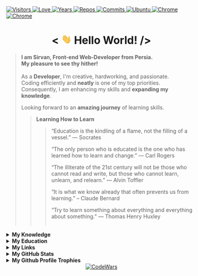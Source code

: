 <div>
  <a href="https://github.com/antonkomarev/github-profile-views-counter">
    <img alt="Visitors" title="Times my Page Visited" src="https://komarev.com/ghpvc/?username=SirvanCheraghiNilaki&label=Visitors&color=blueviolet" />
  </a>
  <a href="https://github.com/chetanraj/awesome-github-badges">
    <img alt="Love" title="Always Coding with Love <3" src="https://img.shields.io/badge/Code_with-Love-red?logo=southwestairlines" />
  </a>
  <a href="https://badges.pufler.dev">
    <img alt="Years" title="Years I am Coding" src="https://badges.pufler.dev/years/SirvanCheraghiNilaki?color=orange&logo=dreamstime&logoColor=white" />
  </a>
  <a href="https://github.com/SirvanCheraghiNilaki?tab=repositories">
    <img alt="Repos" title="My Repositories" src="https://badges.pufler.dev/repos/SirvanCheraghiNilaki?color=success&logo=github" />
  </a>
  <a href="https://badges.pufler.dev">
    <img alt="Commits" title="My Commits" src="https://badges.pufler.dev/commits/monthly/SirvanCheraghiNilaki?color=green&logo=hotjar&logoColor=white" />
  </a>
  <a href="https://microsoft.com/software-download/windows11">
    <img alt="Ubuntu" title="Using Windows 11" src="https://img.shields.io/badge/Windows_11-004Fe1?logo=windows&logoColor=white" />
  </a>
  <a href="https://google.com/chrome" >
    <img alt="Chrome" title="My Browser" src="https://img.shields.io/badge/Google_Chrome-E62D2A?logo=GoogleChrome&logoColor=white" />
  </a>
  <a href="https://google.com/chrome" >
    <img alt="Chrome" title="My Editor" src="https://img.shields.io/badge/Visual%20Studio%20Code-0078d7.svg?style=flat-square&logo=visual-studio-code&logoColor=white" />
  </a>
</div>

<h1 align="center"> < <img src="./img/icons/Wave.gif" width="27" alt="wave"> Hello World! /> </h1>

> **I am Sirvan, Front-end Web-Developer from Persia.**\
> **My pleasure to see thy hither!**\
> \
> As a **Developer**, I'm creative, hardworking, and passionate.\
> Coding efficiently and **neatly** is one of my top priorities.\
> Consequently, I am enhancing my skills and **expanding my knowledge**.
>
> Looking forward to an **amazing journey** of learning skills.
> >**Learning How to Learn**
> >> “Education is the kindling of a flame, not the filling of a vessel.” 
― Socrates
> >>
> > >“The only person who is educated is the one who has learned how to learn and change.”
— Carl Rogers
> >>
> >> “The illiterate of the 21st century will not be those who cannot read and write, but those who cannot learn, unlearn, and relearn.”
— Alvin Toffler
> >>
> >> “It is what we know already that often prevents us from learning.”
– Claude Bernard
> > >
> >> “Try to learn something about everything and everything about something.”
— Thomas Henry Huxley
<br><br>
<details>
  <summary><b>My Knowledge</b></summary><br>

  <a href="https://linux.com">
    <img alt="Linux" title="Linux is a Family of Open-source Unix-like Operating Systems Based on the Linux Kernel" src="https://img.shields.io/badge/Linux-FCC624?style=flat-square&logo=linux&logoColor=black" />
  <a href="https://www.microsoft.com/en-us/windows/">
    <img alt="Ubuntu" title="Windows User" src="https://img.shields.io/badge/Windows-004Fe1?logo=windows&logoColor=white" />
  </a>
  </a>
  <a href="https://edclub.com/typingclub">
    <img alt="Fast Typing" title="10 Finger Typing" src="https://img.shields.io/badge/Fas_Typing-important?style=flat-square&logo=speedtest&logoColor=white" />
  </a>
  <a href="https://prettier.io">
    <img alt="Prettier" title="Code Formatter" src="https://img.shields.io/badge/Prettier-F7B93E?style=flat-square&logo=prettier&logoColor=white" />
  </a>
  <a href="https://git-scm.com">
    <img alt="Git" title="Version Control System" src="https://img.shields.io/badge/Git-F05032?style=flat-square&logo=git&logoColor=white" />
  </a>
  <a href="https://github.com">
    <img alt="GitHub" title="Best Internet Hosting for VCS" src="https://img.shields.io/badge/Github-181717?style=flat-square&logo=GitHub&logoColor=white" />
  </a>
  <a href="https://gitlab.com">
    <img alt="GitLab" title="An Internet Hosting for VCS" src="https://img.shields.io/badge/GitLab-FCA121?style=flat-square&logo=gitlab" />
  </a>
  <a href="https://python.org">
    <img alt="GitLab" title="Python programming language" src="https://img.shields.io/badge/Python-3776AB?style=flat-square&logo=python&logoColor=white" />
  </a>
  <a href="https://developer.mozilla.org/en-US/docs/Web/HTML">
    <img alt="HTML" title="HyperText Markup Language" src="https://img.shields.io/badge/HTML-E34F26?style=flat-square&logo=html5&logoColor=white" />
  </a>
  <a href="https://developer.mozilla.org/en-US/docs/Web/CSS">
    <img alt="CSS" title="Cascading Style Sheets" src="https://img.shields.io/badge/CSS-1572B6?style=flat-square&logo=css3&logoColor=white" />
  </a>
  <a href="https://sass-lang.com">
    <img alt="Sass" title="A Preprocessor Scripting Language Interpreted Into Cascading Style Sheets" src="https://img.shields.io/badge/Sass-CC6699?style=flat-square&logo=sass&logoColor=white" />
  </a>
  <a href="https://getbootstrap.com">
    <img alt="Bootstrap" title="CSS Framework Directed at Responsive, Mobile-First Front-End Web Development" src="https://img.shields.io/badge/Bootstrap-563D7C?style=flat-square&logo=bootstrap&logoColor=white" />
  </a>
  <a href="https://developer.mozilla.org/en-US/docs/Web/JavaScript">
    <img alt="JS" title="A High-Level, Often Just-in-Time Compiled and Multi-Paradigm Programming Language" src="https://img.shields.io/badge/JavaScript-323330?style=flat-square&logo=javascript&logoColor=F7DF1E" />
  </a>
  <a href="https://reactjs.org">
    <img alt="React" title="A Front-End JS Library for Building User Interfaces or UI Components" src="https://img.shields.io/badge/React-45b8d8?style=flat-square&logo=react&logoColor=white" />
  </a>
  <a href="https://npmjs.com">
    <img alt="NPM" title="A Package Manager for JS" src="https://img.shields.io/badge/NPM-CB0000?style=flat-square&logo=npm&logoColor=white" />
  </a>
  <a href="https://styled-components.com">
    <img alt="Styled-Component" title="A Library Utilize Tagged Template Literals to Style Components" src="https://img.shields.io/badge/Styled--Components-DB7093?style=flat-square&logo=styled-components&logoColor=white" />
  </a>
  <a href="https://eslint.org">
    <img alt="ESLint" title="A Static Code Analysis Tool for Identifying Problematic Patterns Found in JS Code" src="https://img.shields.io/badge/ESLint-4B32C3?style=flat-square&logo=ESLint&logoColor=white" />
  </a>
  <a href="https://expressjs.com">
    <img alt="Express" title="A Back-End Web Application Framework for Node JS" src="https://img.shields.io/badge/Express.js-404D59?style=flat-square&logo=express&logoColor=white" />
  </a>
  <a href="https://mongodb.com">
    <img alt="MongoDB" title="A NoSQL Database Program" src="https://img.shields.io/badge/MongoDB-4EA94B?style=flat-square&logo=mongodb&logoColor=white" />
  </a>
  <a href="https://postman.com">
    <img alt="Postman" title="An API Testing Application" src="https://img.shields.io/badge/Postman-FF6C37?style=flat-square&logo=postman&logoColor=white" />
  </a>
  <a href="https://netlify.com">
    <img alt="Netlify" title="Offers Hosting and Serverless Back-End Services for Web Applications and Static Websites" src="https://img.shields.io/badge/Netlify-00C7B7?style=flat-square&logo=netlify&logoColor=white" />
  </a>
  <a href="https://heroku.com">
    <img alt="Heroku" title="A Cloud Platform as a Service Supporting Several Programming Languages." src="https://img.shields.io/badge/Heroku-430098?style=flat-square&logo=heroku&logoColor=white" />
  </a>
  <a href="https://ubuntu.com">
    <img alt="Ubuntu" title="A Linux Distribution" src="https://img.shields.io/badge/Ubuntu-E95420?style=flat-square&logo=ubuntu&logoColor=white" />
  </a>
  <a href="https://trello.com">
    <img alt="Trello" title="A Web-based Kanban Project Management Application" src="https://img.shields.io/badge/Trello-0079BF?style=flat-square&logo=Trello&logoColor=white" />
  </a>
  <a href="https://figma.com">
    <img alt="Figma" title="A vector graphics editor and prototyping tool" src="https://img.shields.io/badge/Figma-F24E1E?style=flat-square&logo=figma&logoColor=white" />
  </a>
  <a href="https://adobe.com/products/photoshop.html">
    <img alt="PhotoShop" title="A Raster Graphics Editor" src="https://img.shields.io/badge/Photoshop-%2331A8FF?style=flat-square&logo=adobephotoshop&logoColor=white" />
  </a>
  <a href="https://microsoft.com/en-us/microsoft-365">
    <img alt="Office" title="A Family of Client Software, Server Software, and Services" src="https://img.shields.io/badge/Microsoft_Office-D83B01?style=flat-square&logo=microsoft-office&logoColor=white" />
  </a>
  <a href="https://microsoft.com/en-us/microsoft-365/word">
    <img alt="Word" title="A Word Processing Software" src="https://img.shields.io/badge/Word-2B579A?style=flat-square&logo=microsoft-word&logoColor=white" />
  </a>
  <a href="https://microsoft.com/en-us/microsoft-365/powerpoint">
    <img alt="Powerpoint" title="A Powerful Slide Show Presentation Program" src="https://img.shields.io/badge/PowerPoint-B7472A?style=flat-square&logo=microsoft-powerpoint&logoColor=white" />
  </a>
  <a href="https://microsoft.com/en-us/microsoft-365/outlook">
    <img alt="Outlook" title="A Personal Information Manager Software System" src="https://img.shields.io/badge/Outlook-0072c6?style=flat-square&logo=microsoft-outlook&logoColor=white" />
  </a>
  <a href="https://microsoft.com/en-us/microsoft-365/outlook">
    <img alt="Outlook" title="A Personal Information Manager Software System" src="https://img.shields.io/badge/Google%20Sheets-34A853?style=flat-square&logo=google-sheets&logoColor=white" />
  </a>
  <a href="https://microsoft.com/en-us/microsoft-365/outlook">
    <img alt="Outlook" title="A Personal Information Manager Software System" src="https://img.shields.io/badge/Miro-050038?style=flat-square&logo=Miro&logoColor=white" />
  <a href="https://microsoft.com/en-us/microsoft-365/outlook">
    <img alt="Outlook" title="A Personal Information Manager Software System" src="https://img.shields.io/badge/Overleaf-47A141?style=flat-square&logo=Overleaf&logoColor=white" />
  </a>
</details>

<details>
  <summary><b>My Education</b></summary><br>

  <a href="https://duolingo.com">
    <img alt="Duolingo" title="Duolingo" src="https://img.shields.io/badge/Duolingo-58CC02?style=flat-square&logo=duolingo&logoColor=white" /></a>
  <a href="https://edx.org">
    <img alt="Edx" title="EDX" src="https://img.shields.io/badge/Edx-193A3E?style=flat-square&logo=Edx&logoColor=white" /></a>
  <a href="https://duolingo.com">
    <img alt="FreeCodeCamp" title="FreeCodeCamp" src="https://img.shields.io/badge/freecodecamp-27273D?style=flat-square&logo=freecodecamp&logoColor=white" /></a>
  <a href="https://duolingo.com">
    <img alt="MDN" title="MDN" src="https://img.shields.io/badge/MDN_Web_Docs-black?style=flat-square&logo=mdnwebdocs&logoColor=white" /></a>
  <a href="https://duolingo.com">
    <img alt="MDN" title="MDN" src="https://img.shields.io/badge/Udacity-grey?style=flat-square&logo=udacity&logoColor=white" /></a>
  <a href="https://duolingo.com">
    <img alt="MDN" title="MDN" src="https://img.shields.io/badge/Udemy-EC5252?style=flat-square&logo=Udemy&logoColor=white" /></a>
  <a href="https://duolingo.com">
    <img alt="MDN" title="MDN" src="https://img.shields.io/badge/-Sololearn-3a464b?style=flat-square&logo=Sololearn&logoColor=white" /></a>
</details>

<details>
  <summary><b>My Links</b></summary><br>
  <div align="center">
    <a href="https://linkedin.com/in/SirvanCheraghiNilaki">
      <img height="40" alt="LinkedIn" title="LinkedIn" src="./img/icons/linkedin.svg" />
    </a>
    &nbsp;&nbsp;
    <a href="https://freecodecamp.org/SirvanCheraghiNilaki">
      <img height="40" alt="FreeCodeCamp" title="FreeCodeCamp" src="./img/icons/fcc.svg" />
    </a>
    &nbsp;&nbsp;
    <a href="https://sololearn.com/profile/23039755">
      <img height="40" alt="SoloLearn" title="SoloLearn" src="./img/icons/sololearn.svg" />
    </a>
  </div>
</details>

<details>
  <summary><b>My GitHub Stats</b></summary><br>

  <div align="center">
    <a href="https://github-readme-stats.vercel.app">
      <img alt="GitHub Stats" height="160" src="https://github-readme-stats.vercel.app/api?username=SirvanCheraghiNilaki&theme=radical&hide_border=true&count_private=true&show_icons=true" />
    </a>
    <a href="https://github.com/DenverCoder1/github-readme-streak-stats">
      <img height="161" alt="Streak Stats" src="https://github-readme-streak-stats.herokuapp.com?user=SirvanCheraghiNilaki&theme=radical&hide_border=true" />
    </a>
  </div>
  <div align="center">
    <a href="https://github-readme-stats.vercel.app">
      <img align="center" alt="Top Languages" src="https://github-readme-stats.vercel.app/api/top-langs/?username=SirvanCheraghiNilaki&theme=radical&hide_border=true&layout=compact" />
    </a>
  </div>
</details>

<details>
  <summary><b>My Github Profile Trophies</b></summary><br>

  <a href="https://github.com/ryo-ma/github-profile-trophy">
    <img alt="GitHub Trophy" src="https://github-profile-trophy.vercel.app/?username=SirvanCheraghiNilaki&theme=radical&margin-w=30&no-frame=true" />
  </a>
</details>
<div  align="center">
  <a href="https://codewars.com/users/SirvanCheraghiNilaki">
    <img alt="CodeWars" title="Practice Makes Perfect" src="https://codewars.com/users/SirvanCheraghiNilaki/badges/large" style="width:70%; max-width:350px;"/></div>
  </a><br>
</details>
